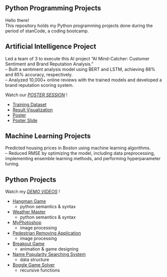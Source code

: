 ## Python Programming Projects
Hello there!\
This repository holds my Python programming projects done during the period of stanCode, a coding bootcamp.

## Artificial Intelligence Project
Led a team of 3 to execute this AI project “AI Mind-Catcher: Customer Sentiment and Brand Reputation Analysis.”\
– Built a sentiment analysis model using BERT and LSTM, achieving 88% and 85% accuracy, respectively.\
– Analyzed 10,000+ online reviews with the trained models and developed a brand reputation scoring system.

Watch our *[POSTER SESSION](https://youtu.be/WXg115F2gd8?si=qaNoF6Hck_9T5e6n)* !

- [Training Dataset](https://www.kaggle.com/code/mariasaif/sentiment-analysis-of-amazon-mobile-reviews/notebook)
- [Result Visualization](https://huggingface.co/spaces/ccfish/Sentiment_Analyzer)
- [Poster](https://github.com/ChristinaJSYu/stanCode_Python_Project/blob/main/Artificial%20Intelligence_Project/Poster.jpg)
- [Poster Slide](https://www.canva.com/design/DAGR3-Ve1go/Yl2g_kI7S7E-svIf1yz1HA/edit?utm_content=DAGR3-Ve1go&utm_campaign=designshare&utm_medium=link2&utm_source=sharebutton)

## Machine Learning Projects
Predicted housing prices in Boston using machine learning algorithms.\
– Reduced RMSE by optimizing the model, including data preprocessing, implementing ensemble learning methods, and performing hyperparameter tuning.

## Python Projects

Watch my *[DEMO VIDEOS](https://www.youtube.com/playlist?list=PL6FWNwNPGCE56gP3lxhYPLoUbqE_unUiP)* !

- [Hangman Game](https://github.com/ChristinaJSYu/stanCode_Python_Project/tree/main/Python_Project/Hangman%20Game)
  - python semantics & syntax
- [Weather Master](https://github.com/ChristinaJSYu/stanCode_Python_Project/tree/main/Python_Project/Weather%20Master)
  - python semantics & syntax
- [MyPhotoshop](https://github.com/ChristinaJSYu/stanCode_Python_Project/tree/main/Python_Project/MyPhotoshop)
  - image processing
- [Pedestrian Removing Application](https://github.com/ChristinaJSYu/stanCode_Python_Project/tree/main/Python_Project/Pedestrian%20removing%20application)
  - image processing
- [Breakout Game](https://github.com/ChristinaJSYu/stanCode_Python_Project/tree/main/Python_Project/Breakout%20Game)
  - animation & game designing
- [Name Popularity Searching System](https://github.com/ChristinaJSYu/stanCode_Python_Project/tree/main/Python_Project/Name%20Popularity%20Searching%20System)
  - data structure
- [Boggle Game Solver](https://github.com/ChristinaJSYu/stanCode_Python_Project/tree/main/Python_Project/Boggle%20Game%20Solver)
  - recursive functions
